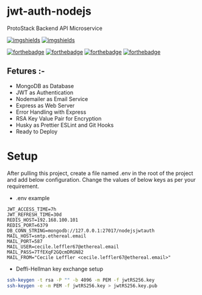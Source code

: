 # jwt-auth-nodejs

ProtoStack Backend API Microservice

[![imgshields](https://img.shields.io/badge/Version-3-yellowgreen?style=for-the-badge)](https://shields.io/)
[![imgshields](<https://img.shields.io/badge/NodeJS-16(JS)-yellow?style=for-the-badge>)](https://shields.io/)

[![forthebadge](https://forthebadge.com/images/badges/built-with-love.svg)](https://forthebadge.com)
[![forthebadge](https://forthebadge.com/images/badges/open-source.svg)](https://forthebadge.com)
[![forthebadge](https://forthebadge.com/images/badges/made-with-javascript.svg)](https://forthebadge.com)
[![forthebadge](https://forthebadge.com/images/badges/0-percent-optimized.svg)](https://forthebadge.com)

## Fetures :-

-   MongoDB as Database
-   JWT as Authentication
-   Nodemailer as Email Service
-   Express as Web Server
-   Error Handling with Express
-   RSA Key Value Pair for Encryption
-   Husky as Prettier ESLint and Git Hooks
-   Ready to Deploy

# Setup

After pulling this project, create a file named .env in the root of the project and add below configuration. Change the values of below keys as per your requirement.

-   .env example

```
JWT_ACCESS_TIME=7h
JWT_REFRESH_TIME=30d
REDIS_HOST=192.168.100.101
REDIS_PORT=6379
DB_CONN_STRING=mongodb://127.0.0.1:27017/nodejsjwtauth
MAIL_HOST=smtp.ethereal.email
MAIL_PORT=587
MAIL_USER=cecile.leffler67@ethereal.email
MAIL_PASS=7TfEXqF2GQcmDRGN82
MAIL_FROM="Cecile Leffler <cecile.leffler67@ethereal.email>"
```

-   Deffi-Hellman key exchange setup

```bash
ssh-keygen -t rsa -P "" -b 4096 -m PEM -f jwtRS256.key
ssh-keygen -e -m PEM -f jwtRS256.key > jwtRS256.key.pub
```
